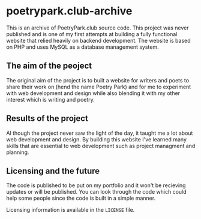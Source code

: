 # poetrypark.club-archive

This is an archive of PoetryPark.club source code. This project was never published and is one of my first attempts at building a fully functional website that relied heavily on backend development. The website is based on PHP and uses MySQL as a database management system.



## The aim of the peoject

The original aim of the project is to built a website for writers and poets to share their work on (hend the name Poetry Park) and for me to experiment with web development and design while also blending it with my other interest which is writing and poetry.



## Results of the project

Al though the project never saw the light of the day, it taught me a lot about web development and design. By building this website I've learned many skills that are essential to web development such as project managment and planning.



## Licensing and the future

The code is published to be put on my portfolio and it won't be recieving updates or will be published. You can look through the code which could help some people since the code is built in a simple manner.

Licensing information is available in the `LICENSE` file.
